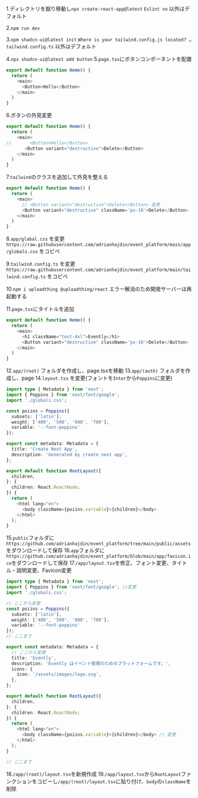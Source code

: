 1.ディレクトリを掘り移動し`npx create-react-app@latest`
`Eslint no` 以外はデフォルト

2.`npm run dev`

3.`npm shadcn-ui@latest init`
`Where is your tailwind.config.js located? … tailwind.config.ts`
以外はデフォルト

4.`npx shadcn-ui@latest add button`
5.`page.tsx`にボタンコンポーネントを配置
```typescript
export default function Home() {
  return (
    <main>
      <Button>Hello</Button>
    </main>
  )
}
```

6.ボタンの外見変更
```typescript
export default function Home() {
  return (
    <main>
//       <Button>Hello</Button>
       <Button variant="destructive">Delete</Button>
    </main>
  )
}
```

7.`tailwind`のクラスを追加して外見を整える
```typescript
export default function Home() {
  return (
    <main>
      // <Button variant="destructive">Delete</Button> 変更
      <Button variant="destructive" className='px-10'>Delete</Button>
    </main>
  )
}
```

8.`app/glabal.css` を変更
`https://raw.githubusercontent.com/adrianhajdin/event_platform/main/app/globals.css`
をコピペ

9.`tailwind.config.ts` を変更
`https://raw.githubusercontent.com/adrianhajdin/event_platform/main/tailwind.config.ts`
をコピペ

10.`npm i uploadthing @uploadthing/react`
エラー解消のため開発サーバーは再起動する

11.`page.tsx`にタイトルを追加
```typescript
export default function Home() {
  return (
    <main>
      <h1 className="text-4xl">Evently</h1>
      <Button variant="destructive" className='px-10'>Delete</Button>
    </main>
  )
}
```

12.`app/(root)` フォルダを作成し、page.tsxを移動
13.`app/(auth)` フォルダを作成し、page
14.`layout.tsx` を変更(フォントを`Inter`から`Poppins`に変更)
```typescript
import type { Metadata } from 'next';
import { Poppins } from 'next/font/google';
import './globals.css';

const poiins = Poppins({
  subsets: ['latin'],
  weight: ['400', '500', '600', '700'],
  variable: '--font-poppins'
});

export const metadata: Metadata = {
  title: 'Create Next App',
  description: 'Generated by create next app',
};

export default function RootLayout({
  children,
}: {
  children: React.ReactNode;
}) {
  return (
    <html lang="en">
      <body className={poiins.variable}>{children}</body>
    </html>
  );
}
```

15.`public`フォルダに`https://github.com/adrianhajdin/event_platform/tree/main/public/assets`をダウンロードして保存
16.`app`フォルダに`https://github.com/adrianhajdin/event_platform/blob/main/app/favicon.ico`をダウンロードして保存
17.`/app/layout.tsx`を修正、フォント変更、タイトル・説明変更、Favicon変更
```typescript
import type { Metadata } from 'next';
import { Poppins } from 'next/font/google'; //変更
import './globals.css';

// ここから変更
const poiins = Poppins({
  subsets: ['latin'],
  weight: ['400', '500', '600', '700'],
  variable: '--font-poppins'
});
// ここまで

export const metadata: Metadata = {
  // ここから変更
  title: 'Evently',
  description: 'Evently はイベント管理のためのプラットフォームです。',
  icons: {
    icon: '/assets/images/logo.svg',
  },
};

export default function RootLayout({
  children,
}: {
  children: React.ReactNode;
}) {
  return (
    <html lang="en">
      <body className={poiins.variable}>{children}</body> // 変更
    </html>
  );
}

// ここまで
```
18.`/app/(root)/layout.tsx`を新規作成
19.`/app/layout.tsx`から`RootLayout`ファンクションをコピーし`/app/(root)/layout.tsx`に貼り付け、`body`の`className`を削除